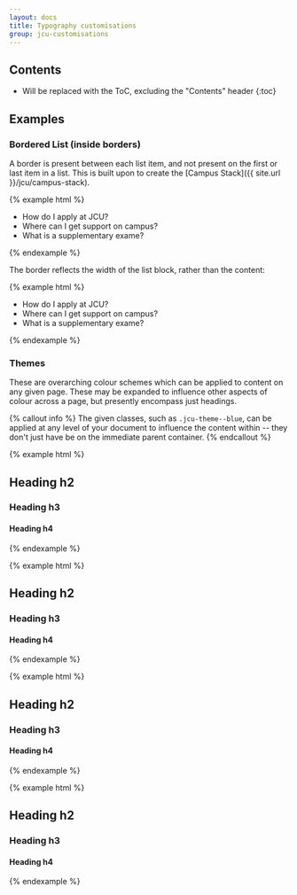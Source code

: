 ```yaml
---
layout: docs
title: Typography customisations
group: jcu-customisations
---
```


## Contents

* Will be replaced with the ToC, excluding the "Contents" header
{:toc}

## Examples

### Bordered List (inside borders)

A border is present between each list item, and not present on the first or last
item in a list.  This is built upon to create the [Campus
Stack]({{ site.url }}/jcu/campus-stack).

{% example html %}
<ul class="list-bordered">
  <li>How do I apply at JCU?</li>
  <li>Where can I get support on campus?</li>
  <li>What is a supplementary exame?</li>
</ul>
{% endexample %}

The border reflects the width of the list block, rather than the content:

{% example html %}
<div class="row">
  <div class="col-xs-4">
    <ul class="list-bordered">
      <li>How do I apply at JCU?</li>
      <li>Where can I get support on campus?</li>
      <li>What is a supplementary exame?</li>
    </ul>
  </div>
</div>
{% endexample %}

### Themes

These are  overarching colour schemes which can be applied to content
on any given page.  These may be expanded to influence other aspects of colour
across a page, but presently encompass just headings.

{% callout info %}
The given classes, such as `.jcu-theme--blue`, can be applied at any level of
your document to influence the content within -- they don't just have be on the
immediate parent container.
{% endcallout %}

{% example html %}
<div class="jcu-theme--blue">
  <h2>Heading h2</h2>
  <h3>Heading h3</h3>
  <h4>Heading h4</h4>
</div>
{% endexample %}

{% example html %}
<div class="jcu-theme--orange">
  <h2>Heading h2</h2>
  <h3>Heading h3</h3>
  <h4>Heading h4</h4>
</div>
{% endexample %}

{% example html %}
<div class="jcu-theme--green">
  <h2>Heading h2</h2>
  <h3>Heading h3</h3>
  <h4>Heading h4</h4>
</div>
{% endexample %}

{% example html %}
<div class="jcu-theme--red">
  <h2>Heading h2</h2>
  <h3>Heading h3</h3>
  <h4>Heading h4</h4>
</div>
{% endexample %}

